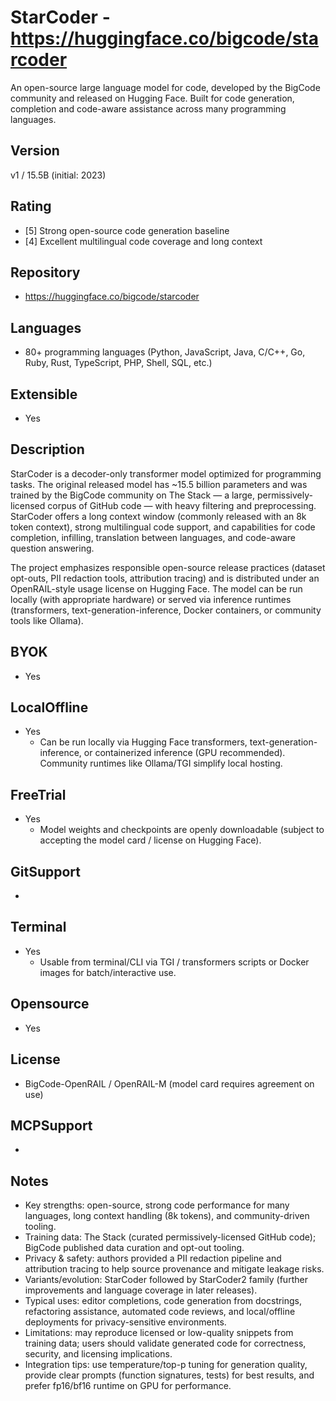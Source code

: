 # StarCoder - https://huggingface.co/bigcode/starcoder
An open-source large language model for code, developed by the BigCode community and released on Hugging Face. Built for code generation, completion and code-aware assistance across many programming languages.

## Version
v1 / 15.5B (initial: 2023)

## Rating
- [5] Strong open-source code generation baseline
- [4] Excellent multilingual code coverage and long context

## Repository
- https://huggingface.co/bigcode/starcoder

## Languages
- 80+ programming languages (Python, JavaScript, Java, C/C++, Go, Ruby, Rust, TypeScript, PHP, Shell, SQL, etc.)

## Extensible
- Yes

## Description
StarCoder is a decoder-only transformer model optimized for programming tasks. The original released model has ~15.5 billion parameters and was trained by the BigCode community on The Stack — a large, permissively-licensed corpus of GitHub code — with heavy filtering and preprocessing. StarCoder offers a long context window (commonly released with an 8k token context), strong multilingual code support, and capabilities for code completion, infilling, translation between languages, and code-aware question answering.

The project emphasizes responsible open-source release practices (dataset opt-outs, PII redaction tools, attribution tracing) and is distributed under an OpenRAIL-style usage license on Hugging Face. The model can be run locally (with appropriate hardware) or served via inference runtimes (transformers, text-generation-inference, Docker containers, or community tools like Ollama).

## BYOK
- Yes

## LocalOffline
- Yes
  - Can be run locally via Hugging Face transformers, text-generation-inference, or containerized inference (GPU recommended). Community runtimes like Ollama/TGI simplify local hosting.

## FreeTrial
- Yes
  - Model weights and checkpoints are openly downloadable (subject to accepting the model card / license on Hugging Face).

## GitSupport
- 

## Terminal
- Yes
  - Usable from terminal/CLI via TGI / transformers scripts or Docker images for batch/interactive use.

## Opensource
- Yes

## License
- BigCode-OpenRAIL / OpenRAIL-M (model card requires agreement on use)

## MCPSupport
- 

## Notes
- Key strengths: open-source, strong code performance for many languages, long context handling (8k tokens), and community-driven tooling.
- Training data: The Stack (curated permissively-licensed GitHub code); BigCode published data curation and opt-out tooling.
- Privacy & safety: authors provided a PII redaction pipeline and attribution tracing to help source provenance and mitigate leakage risks.
- Variants/evolution: StarCoder followed by StarCoder2 family (further improvements and language coverage in later releases).
- Typical uses: editor completions, code generation from docstrings, refactoring assistance, automated code reviews, and local/offline deployments for privacy-sensitive environments.
- Limitations: may reproduce licensed or low-quality snippets from training data; users should validate generated code for correctness, security, and licensing implications.
- Integration tips: use temperature/top-p tuning for generation quality, provide clear prompts (function signatures, tests) for best results, and prefer fp16/bf16 runtime on GPU for performance.
